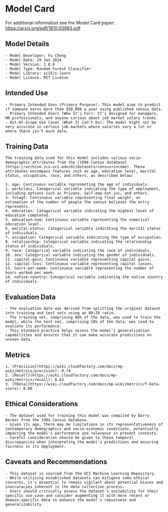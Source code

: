 # Model Card
For additional information see the Model Card paper: https://arxiv.org/pdf/1810.03993.pdf

## Model Details
    - Model Developer: Fu Cheng
    - Model Date: 29 Jan 2024
    - Model Version: 1.0.0
    - Model Type: Random Forest Classifier
    - Model Library: scikit-learn
    - Model License: MIT License 

## Intended Use
    - Primary Intended Uses (Primary Purpose): This model aims to predict if someone earns more than $50,000 a year using published census data.
    - Primary Intended Users (Who It's For): It's designed for managers, HR professionals, and anyone curious about job market salary trends.
    - Out-Of-Scope Use Cases (What It Can't Do): The model might not be very accurate in certain job markets where salaries vary a lot or where there isn't much data.

## Training Data
    The training data used for this model includes various socio-demographic attributes from the [1994 Census database](https://archive.ics.uci.edu/ml/datasets/census+income). These attributes encompass features such as age, education level, marital status, occupation, race, and others, as described below:

    1. age: Continuous variable representing the age of individuals.
    2. workclass: Categorical variable indicating the type of employment, including options such as Private, Self-emp-not-inc, and others.
    3. fnlwgt: Continuous variable representing final weight, an estimation of the number of people the census believes the entry represents.
    4. education: Categorical variable indicating the highest level of education completed.
    5. education-num: Continuous variable representing the numerical education level.
    6. marital-status: Categorical variable indicating the marital status of individuals.
    7. occupation: Categorical variable indicating the type of occupation.
    8. relationship: Categorical variable indicating the relationship status of individuals.
    9. race: Categorical variable indicating the race of individuals.
    10. sex: Categorical variable indicating the gender of individuals.
    11. capital-gain: Continuous variable representing capital gains.
    12. capital-loss: Continuous variable representing capital losses.
    13. hours-per-week: Continuous variable representing the number of hours worked per week.
    14. native-country: Categorical variable indicating the native country of individuals.

## Evaluation Data
    - The evaluation data was derived from splitting the original dataset into training and test sets using an 80:20 ratio.
    - The training set, comprising 80% of the data, was used to train the model, while the test set, comprising 20% of the data, was used to evaluate its performance.
    - This standard practice helps assess the model's generalization capabilities and ensures that it can make accurate predictions on unseen data.

## Metrics
    1. [Precision](https://wiki.cloudfactory.com/docs/mp-wiki/metrics/precision): 0.74
    2. [Recall](https://wiki.cloudfactory.com/docs/mp-wiki/metrics/recall): 0.63
    3. [FBeta](https://wiki.cloudfactory.com/docs/mp-wiki/metrics/f-beta-score): 0.68

## Ethical Considerations
    - The dataset used for training this model was compiled by Barry Becker from the 1994 Census database.
    - Given its age, there may be limitations in its representativeness of contemporary demographics and socio-economic conditions, potentially impacting the model's performance and relevance in present contexts.
    - Careful consideration should be given to these temporal discrepancies when interpreting the model's predictions and ensuring fairness in its deployment.

## Caveats and Recommendations
    - This dataset is sourced from the UCI Machine Learning Repository.
    - While utilizing established datasets can mitigate some ethical concerns, it's essential to remain vigilant about potential biases and inaccuracies inherent in the data collection process.
    - Users should critically assess the dataset's suitability for their specific use case and consider augmenting it with more recent or domain-specific data to enhance the model's robustness and generalizability.